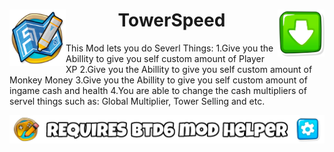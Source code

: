 <h1 align="center">
<a href="https://github.com/doombubbles/template-mod/releases/latest/download/TowerSpeed.dll">
    <img align="left" alt="Icon" height="90" src="Icon.png">
    <img align="right" alt="Download" height="75" src="https://raw.githubusercontent.com/gurrenm3/BTD-Mod-Helper/master/BloonsTD6%20Mod%20Helper/Resources/DownloadBtn.png">
</a>
TowerSpeed
</h1>

This Mod lets you do Severl Things:
1.Give you the Abillity to give you self custom amount of Player XP
2.Give you the Abillity to give you self custom amount of Monkey Money
3.Give you the Abillity to give you self custom amount of ingame cash and health
4.You are able to change the cash multipliers of servel things such as: Global Multiplier, Tower Selling and etc.

[![Requires BTD6 Mod Helper](https://raw.githubusercontent.com/gurrenm3/BTD-Mod-Helper/master/banner.png)](https://github.com/gurrenm3/BTD-Mod-Helper#readme)
